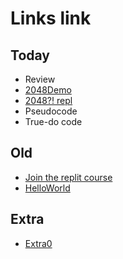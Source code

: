 # Links link

## Today
* Review
* [2048Demo](https://replit.com/@mrDonoghue/demo)
* [2048?! repl](https://replit.com/team/CS9-Block7-2223/2048)
* Pseudocode
* True-do code

## Old
* [Join the replit course](https://replit.com/teams/join/jlplrljckmbtglcgmgswxiqjodhlokvf-CS9-Block7-2223)
* [HelloWorld](https://replit.com/team/CS9-Block7-2223/HelloWorld)

## Extra
* [Extra0](TODO)